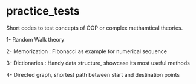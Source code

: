 # practice_tests
Short codes to test concepts of OOP or complex methamtical theories.

1- Random Walk theory

2- Memorization : Fibonacci as example for numerical sequence

3- Dictionaries : Handy data structure, showcase its most useful methods

4- Directed graph, shortest path between start and destination points
